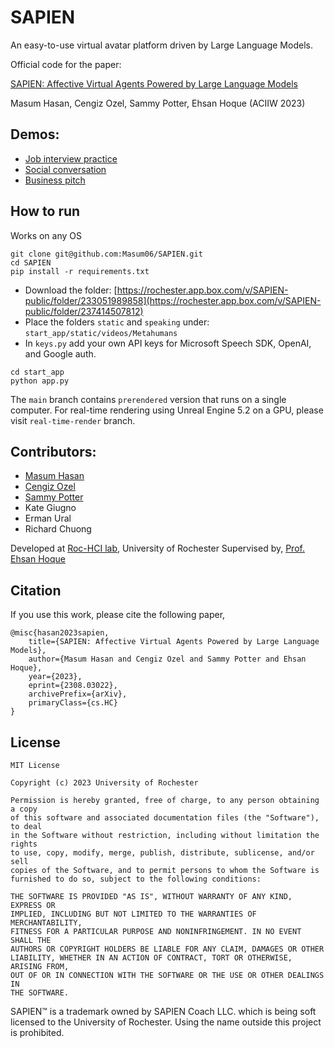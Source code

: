 # SAPIEN

An easy-to-use virtual avatar platform driven by Large Language Models.

Official code for the paper:

[SAPIEN: Affective Virtual Agents Powered by Large Language Models](https://arxiv.org/abs/2308.03022) 

Masum Hasan, Cengiz Ozel, Sammy Potter, Ehsan Hoque (ACIIW 2023) 


## Demos:
- [Job interview practice](https://www.youtube.com/watch?v=FrV3-n9DbYc)
- [Social conversation](https://www.youtube.com/watch?v=PzWH-5MVJE4)
- [Business pitch](https://www.youtube.com/watch?v=jTgPEXVyn9g)


## How to run

Works on any OS

```
git clone git@github.com:Masum06/SAPIEN.git
cd SAPIEN
pip install -r requirements.txt
```

- Download the folder: [https://rochester.app.box.com/v/SAPIEN-public/folder/233051989858](https://rochester.app.box.com/v/SAPIEN-public/folder/237414507812)
- Place the folders `static` and `speaking` under: `start_app/static/videos/Metahumans`
- In `keys.py` add your own API keys for Microsoft Speech SDK, OpenAI, and Google auth.
  
```
cd start_app
python app.py
```

The `main` branch contains `prerendered` version that runs on a single computer. For real-time rendering using Unreal Engine 5.2 on a GPU, please visit `real-time-render` branch.

## Contributors:
- [Masum Hasan](https://masumhasan.net/)
- [Cengiz Ozel](https://www.cengizozel.com/)
- [Sammy Potter](https://sammypotter.com/)
- Kate Giugno
- Erman Ural
- Richard Chuong

Developed at [Roc-HCI lab](https://roc-hci.com/), University of Rochester
Supervised by, [Prof. Ehsan Hoque](https://hoques.com/)

## Citation
If you use this work, please cite the following paper,

```
@misc{hasan2023sapien,
    title={SAPIEN: Affective Virtual Agents Powered by Large Language Models}, 
    author={Masum Hasan and Cengiz Ozel and Sammy Potter and Ehsan Hoque},
    year={2023},
    eprint={2308.03022},
    archivePrefix={arXiv},
    primaryClass={cs.HC}
}
```

## License

```
MIT License

Copyright (c) 2023 University of Rochester

Permission is hereby granted, free of charge, to any person obtaining a copy
of this software and associated documentation files (the "Software"), to deal
in the Software without restriction, including without limitation the rights
to use, copy, modify, merge, publish, distribute, sublicense, and/or sell
copies of the Software, and to permit persons to whom the Software is
furnished to do so, subject to the following conditions:

THE SOFTWARE IS PROVIDED "AS IS", WITHOUT WARRANTY OF ANY KIND, EXPRESS OR
IMPLIED, INCLUDING BUT NOT LIMITED TO THE WARRANTIES OF MERCHANTABILITY,
FITNESS FOR A PARTICULAR PURPOSE AND NONINFRINGEMENT. IN NO EVENT SHALL THE
AUTHORS OR COPYRIGHT HOLDERS BE LIABLE FOR ANY CLAIM, DAMAGES OR OTHER
LIABILITY, WHETHER IN AN ACTION OF CONTRACT, TORT OR OTHERWISE, ARISING FROM,
OUT OF OR IN CONNECTION WITH THE SOFTWARE OR THE USE OR OTHER DEALINGS IN 
THE SOFTWARE.
```

SAPIEN:tm: is a trademark owned by SAPIEN Coach LLC. which is being soft licensed to the University of Rochester. Using the name outside this project is prohibited.
